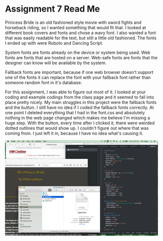 # Assignment 7 Read Me

Princess Bride is an old fashioned style movie with sword fights and horseback riding, so I wanted something that would fit that. I looked at different book covers and fonts and chose a wavy font. I also wanted a font that was easily readable for the text, but still a little old fashioned. The fonts I ended up with were Roboto and Dancing Script.

System fonts are fonts already on the device or system being used. Web fonts are fonts that are hosted on a server. Web-safe fonts are fonts that the designer can know will be available by the system.

Fallback fonts are important, because if one web browser doesn't support one of the fonts it can replace the font with your fallback font rather than someone random font in it's database.

For this assignment, I was able to figure out most of it. I looked at your coding and example codings from the class page and it seemed to fall into place pretty nicely. My main struggles in this project were the fallback fonts and the button. I still have no idea if I coded the fallback fonts correctly. At one point I deleted everything that I had in the font.css and absolutely nothing in the web page changed which makes me believe I'm missing a huge step. With the button, every time after I clicked it, there were weirded dotted outlines that would show up. I couldn't figure out where that was coming from. I just left it in, because I have no idea what's causing it.

![image](./desktopimage.jpg)
